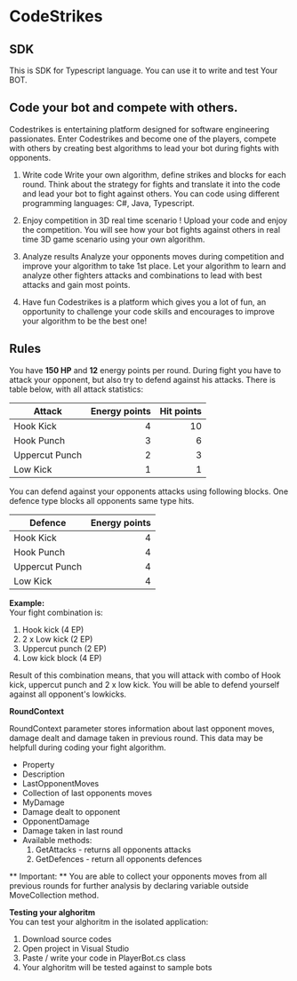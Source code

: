 # CodeStrikes

## SDK
This is SDK for Typescript language. You can use it to write and test Your BOT.

## Code your bot and compete with others.
Codestrikes is entertaining platform designed for software engineering passionates. Enter Codestrikes and become one of the players, 
compete with others by creating best algorithms to lead your bot during fights with opponents.

1. Write code
Write your own algorithm, define strikes and blocks for each round. Think about the strategy for fights and translate it into the 
code and lead your bot to fight against others. You can code using different programming languages: C#, Java, Typescript.

2. Enjoy competition in 3D real time scenario !
Upload your code and enjoy the competition. You will see how your bot fights against others in real time 3D game scenario using your 
own algorithm.

3. Analyze results
Analyze your opponents moves during competition and improve your algorithm to take 1st place. Let your algorithm to learn and analyze 
other fighters attacks and combinations to lead with best attacks and gain most points.

4. Have fun
Codestrikes is a platform which gives you a lot of fun, an opportunity to challenge your code skills and encourages to improve your 
algorithm to be the best one!


## Rules
  
You have **150 HP** and **12** energy points per round. During fight you have to attack your opponent, but also try to defend against his attacks. There is table below, with all attack statistics:  
  

Attack           | Energy points  | Hit points |
-----------------| --------------:|-----------:|
Hook Kick        |              4 |         10 |
Hook Punch       |              3 |          6 |
Uppercut Punch   |              2 |          3 |
Low Kick         |              1 |          1 |

  
You can defend against your opponents attacks using following blocks. One defence type blocks all opponents same type hits.  
  

Defence          | Energy points |
-----------------| -------------:|
Hook Kick        |             4 |
Hook Punch       |             4 |
Uppercut Punch   |             4 |
Low Kick         |             4 |
  
**Example:**  
Your fight combination is:

1.  Hook kick (4 EP)
2.  2 x Low kick (2 EP)
3.  Uppercut punch (2 EP)
4.  Low kick block (4 EP)
  
Result of this combination means, that you will attack with combo of Hook kick, uppercut punch and 2 x low kick. You will be able to defend yourself against all opponent's lowkicks.


**RoundContext**  
  
RoundContext parameter stores information about last opponent moves, damage dealt and damage taken in previous round. This data may be helpfull during coding your fight algorithm.  
  

* Property
* Description
* LastOpponentMoves
* Collection of last opponents moves  
* MyDamage
* Damage dealt to opponent
* OpponentDamage
* Damage taken in last round
* Available methods:
  1.  GetAttacks - returns all opponents attacks
  2.  GetDefences - return all opponents defences
  
  
** Important: **
You are able to collect your opponents moves from all previous rounds for further analysis by declaring variable outside MoveCollection method.

  
**Testing your alghoritm**  
You can test your alghoritm in the isolated application:

1.  Download source codes
2.  Open project in Visual Studio
3.  Paste / write your code in PlayerBot.cs class
4.  Your alghoritm will be tested against to sample bots
